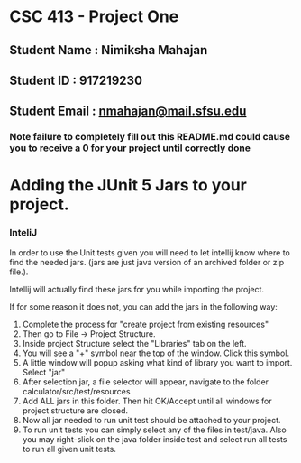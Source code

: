 # CSC 413 - Project One

## Student Name  : Nimiksha Mahajan

## Student ID    : 917219230

## Student Email : nmahajan@mail.sfsu.edu

### Note failure to completely fill out this README.md could cause you to receive a  0 for your project until correctly done

# Adding the JUnit 5 Jars to your project.

### InteliJ
In order to use the Unit tests given you will need to let intellij know where to find the needed jars. (jars are just java version of an archived folder or zip file.). 

Intellij will actually find these jars for you while importing the project.

If for some reason it does not, you can add the jars in the following way:

1. Complete the process for "create project from existing resources"
2. Then go to File -> Project Structure.
3. Inside project Structure select the "Libraries" tab on the left.
4. You will see a "+" symbol near the top of the window. Click this symbol.
5. A little window will popup asking what kind of library you want to import. Select "jar"
6. After selection jar, a file selector will appear, navigate to the folder calculator/src/test/resources
7. Add ALL jars in this folder. Then hit OK/Accept until all windows for project structure are closed.
8. Now all jar needed to run unit test should be attached to your project.
9. To run unit tests you can simply select any of the files in test/java. Also you may right-slick on the java folder inside test and select run all tests to run all given unit tests.
